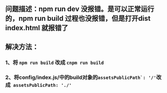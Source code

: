 ## 问题描述：npm run dev 没报错。是可以正常运行的，npm run build 过程也没报错，但是打开dist   index.html  就报错了

## 解决方法：
### 1、将 ```npm run build```  改成 ```cnpm run build``` 
### 2、将config/index.js/中的build对象的```assetsPublicPath`: '/'```改成``` assetsPublicPath: './'```

